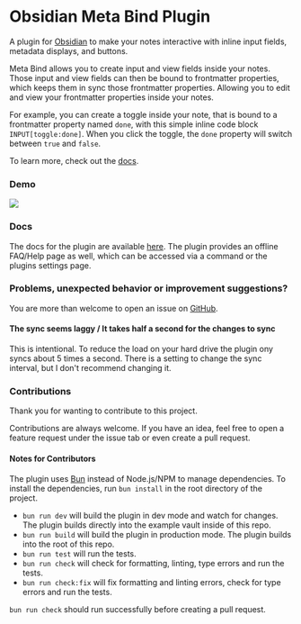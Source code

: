 # Obsidian Meta Bind Plugin

A plugin for [Obsidian](https://obsidian.md/) to make your notes interactive with inline input fields, metadata displays, and buttons.

Meta Bind allows you to create input and view fields inside your notes.
Those input and view fields can then be bound to frontmatter properties, which keeps them in sync those frontmatter properties.
Allowing you to edit and view your frontmatter properties inside your notes.

For example, you can create a toggle inside your note, that is bound to a frontmatter property named `done`, with this simple inline code block `INPUT[toggle:done]`.
When you click the toggle, the `done` property will switch between `true` and `false`.

To learn more, check out the [docs](https://mprojectscode.github.io/obsidian-meta-bind-plugin-docs).

### Demo

![](https://github.com/mProjectsCode/obsidian-meta-bind-plugin/raw/master/images/meta-bind-plugin-demo-3-gif.gif)

### Docs

The docs for the plugin are available [here](https://mprojectscode.github.io/obsidian-meta-bind-plugin-docs).
The plugin provides an offline FAQ/Help page as well, which can be accessed via a command or the plugins settings page.

### Problems, unexpected behavior or improvement suggestions?

You are more than welcome to open an issue on [GitHub](https://github.com/mProjectsCode/obsidian-meta-bind-plugin/issues).

#### The sync seems laggy / It takes half a second for the changes to sync

This is intentional. To reduce the load on your hard drive the plugin ony syncs about 5 times a second.
There is a setting to change the sync interval, but I don't recommend changing it.

### Contributions

Thank you for wanting to contribute to this project.

Contributions are always welcome. If you have an idea, feel free to open a feature request under the issue tab or even create a pull request.

#### Notes for Contributors

The plugin uses [Bun](https://bun.sh/) instead of Node.js/NPM to manage dependencies.
To install the dependencies, run `bun install` in the root directory of the project.

-   `bun run dev` will build the plugin in dev mode and watch for changes. The plugin builds directly into the example vault inside of this repo.
-   `bun run build` will build the plugin in production mode. The plugin builds into the root of this repo.
-   `bun run test` will run the tests.
-   `bun run check` will check for formatting, linting, type errors and run the tests.
-   `bun run check:fix` will fix formatting and linting errors, check for type errors and run the tests.

`bun run check` should run successfully before creating a pull request.
